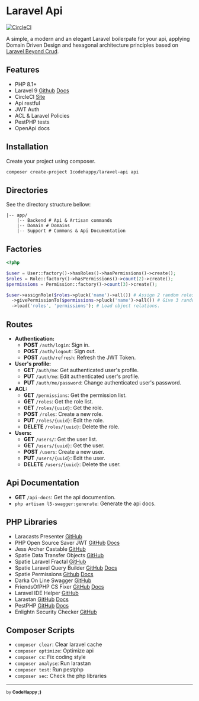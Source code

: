 # Laravel Api

[![CircleCI](https://circleci.com/gh/1codehappy/laravel-api.svg?style=shield)](https://circleci.com/gh/1codehappy/laravel-api)

A simple, a modern and an elegant Laravel boilerpate for your api, applying Domain Driven Design and hexagonal architecture principles based on [Laravel Beyond Crud](https://laravel-beyond-crud.com/).

## Features

- PHP 8.1+
- Laravel 9 [Github](https://github.com/laravel/framework) [Docs](https://laravel.com/docs/)
- CircleCI [Site](https://circleci.com/gh/1codehappy/laravel-api)
- Api restful
- JWT Auth
- ACL & Laravel Policies
- PestPHP tests
- OpenApi docs

## Installation

Create your project using composer.

```bash
composer create-project 1codehappy/laravel-api api
```

## Directories


See the directory structure bellow:

```
|-- app/
    |-- Backend # Api & Artisan commands
    |-- Domain # Domains
    |-- Support # Commons & Api Documentation
```

## Factories

```php
<?php

$user = User::factory()->hasRoles()->hasPermissions()->create();
$roles = Role::factory()->hasPermissions()->count(2)->create();
$permissions = Permission::factory()->count(3)->create();

$user->assignRole($roles->pluck('name')->all()) # Assign 2 random roles.
  ->givePermissionTo($permissions->pluck('name')->all()) # Give 3 random permissions.
  ->load('roles', 'permissions'); # Load object relations.
```

## Routes

- **Authentication:**
   - **POST** `/auth/login`: Sign in.
   - **POST** `/auth/logout`: Sign out.
   - **POST** `/auth/refresh`: Refresh the JWT Token.
- **User's profile:**
   - **GET** `/auth/me`: Get authenticated user's profile.
   - **PUT** `/auth/me`: Edit authenticated user's profile.
   - **PUT** `/auth/me/password`: Change authenticated user's password.
- **ACL:**
   - **GET** `/permissions`: Get the permission list.
   - **GET** `/roles`: Get the role list.
   - **GET** `/roles/{uuid}`: Get the role.
   - **POST** `/roles`: Create a new role.
   - **PUT** `/roles/{uuid}`: Edit the role.
   - **DELETE** `/roles/{uuid}`: Delete the role.
- **Users:**
   - **GET** `/users/`: Get the user list.
   - **GET** `/users/{uuid}`: Get the user.
   - **POST** `/users`: Create a new user.
   - **PUT** `/users/{uuid}`: Edit the user.
   - **DELETE** `/users/{uuid}`: Delete the user.

## Api Documentation

- **GET** `/api-docs`: Get the api documention.
- `php artisan l5-swagger:generate`: Generate the api docs.

## PHP Libraries

- Laracasts Presenter [GitHub](https://github.com/laracasts/Presenter)
- PHP Open Source Saver JWT [GitHub](https://github.com/php-open-source-saver/jwt-auth) [Docs](https://laravel-jwt-auth.readthedocs.io/en/latest/)
- Jess Archer Castable [GitHub](https://github.com/jessarcher/laravel-castable-data-transfer-object)
- Spatie Data Transfer Objects [GitHub](https://github.com/spatie/data-transfer-object)
- Spatie Laravel Fractal [GitHub](https://github.com/spatie/laravel-fractal)
- Spatie Laravel Query Builder [GitHub](https://github.com/spatie/laravel-query-builder) [Docs](https://spatie.be/docs/laravel-query-builder)
- Spatie Permissions [Github](https://github.com/spatie/laravel-permission) [Docs](https://spatie.be/docs/laravel-permission)
- Darka On Line Swagger [GitHub](https://github.com/DarkaOnLine/L5-Swagger)
- FriendsOfPHP CS Fixer [GitHub](https://github.com/FriendsOfPHP/PHP-CS-Fixer) [Docs](https://cs.symfony.com/)
- Laravel IDE Helper [GitHub](https://github.com/barryvdh/laravel-ide-helper)
- Larastan [GitHub](https://github.com/nunomaduro/larastan) [Docs](https://phpstan.org/user-guide/getting-started)
- PestPHP [GitHub](https://github.com/pestphp/pest) [Docs](https://pestphp.com/docs/installation)
- Enlightn Security Checker [GitHub](https://github.com/enlightn/security-checker)

## Composer Scripts

- `composer clear`: Clear laravel cache
- `composer optimize`: Optimize api
- `composer cs`: Fix coding style
- `composer analyse`: Run larastan
- `composer test`: Run pestphp
- `composer sec`: Check the php libraries

---

<sub>by **CodeHappy ;)**</sub>
